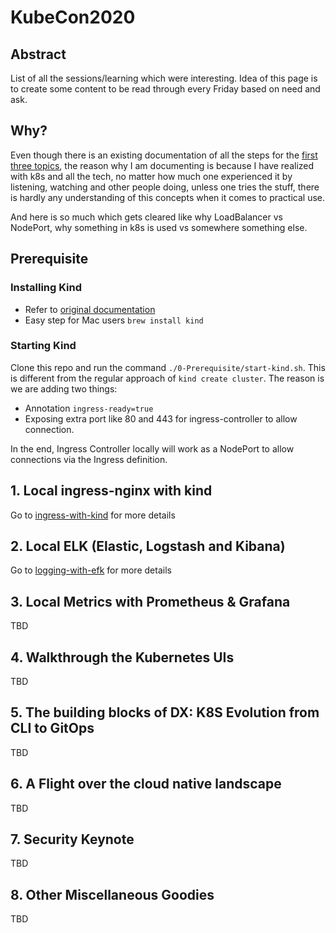 # KubeCon2020 

## Abstract
List of all the sessions/learning which were interesting. Idea of this page is to create some content to be read through every Friday based on need and ask. 

## Why?

Even though there is an existing documentation of all the steps for the [first three topics](https://github.com/ishustava/kubecon-2020-workshop), the reason why I am documenting is because I have realized with k8s and all the tech, no matter how much one experienced it by listening, watching and other people doing, unless one tries the stuff, there is hardly any understanding of this concepts when it comes to practical use. 

And here is so much which gets cleared like why LoadBalancer vs NodePort, why something in k8s is used vs somewhere something else.   

## Prerequisite 

### Installing Kind

- Refer to [original documentation](https://kind.sigs.k8s.io/docs/user/quick-start/#installation)
- Easy step for Mac users `brew install kind`

### Starting Kind

Clone this repo and run the command `./0-Prerequisite/start-kind.sh`. This is different from the regular approach of `kind create cluster`. The reason is we are adding two things:
- Annotation `ingress-ready=true`
- Exposing extra port like 80 and 443 for ingress-controller to allow connection. 

In the end, Ingress Controller locally will work as a NodePort to allow connections via the Ingress definition.

## 1. Local ingress-nginx with kind

Go to [ingress-with-kind](./1-ingress-with-kind) for more details

## 2. Local ELK (Elastic, Logstash and Kibana) 

Go to [logging-with-efk](./2-logging-with-ekf) for more details

## 3. Local Metrics with Prometheus & Grafana

TBD

## 4. Walkthrough the Kubernetes UIs

TBD

## 5. The building blocks of DX: K8S Evolution from CLI to GitOps

TBD

## 6. A Flight over the cloud native landscape

TBD

## 7. Security Keynote

TBD

## 8. Other Miscellaneous Goodies

TBD

 